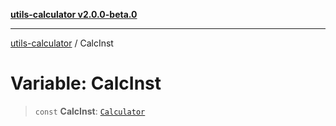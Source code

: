 [**utils-calculator v2.0.0-beta.0**](../README.md)

***

[utils-calculator](../README.md) / CalcInst

# Variable: CalcInst

> `const` **CalcInst**: [`Calculator`](../classes/Calculator.md)
